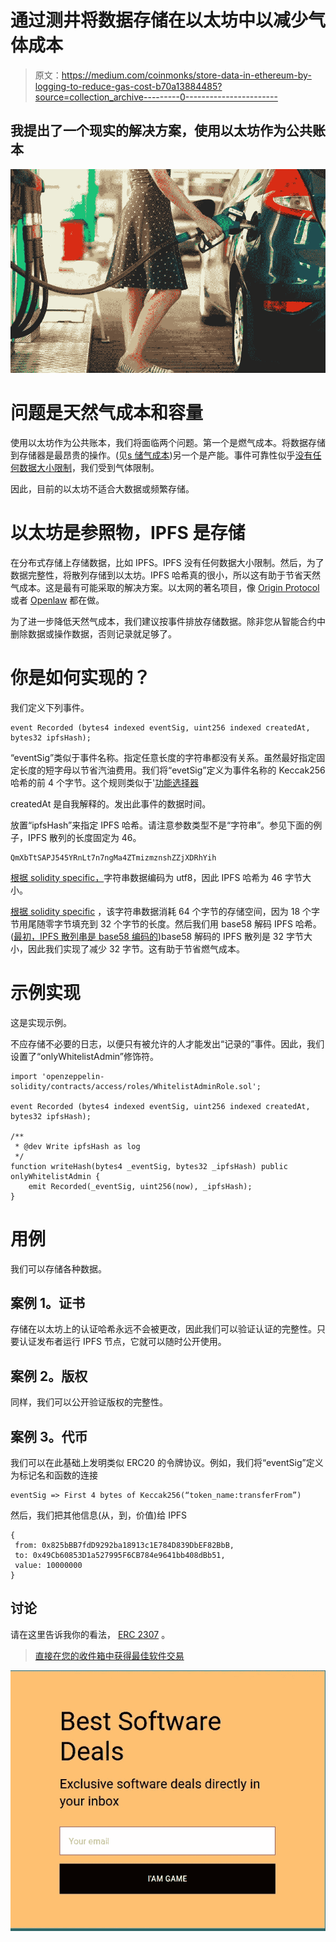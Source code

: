 # 通过测井将数据存储在以太坊中以减少气体成本

> 原文：<https://medium.com/coinmonks/store-data-in-ethereum-by-logging-to-reduce-gas-cost-b70a13884485?source=collection_archive---------0----------------------->

## 我提出了一个现实的解决方案，使用以太坊作为公共账本

![](img/01e9f8bce4bdc52b08e4fdd48602b149.png)

# 问题是天然气成本和容量

使用以太坊作为公共账本，我们将面临两个问题。第一个是燃气成本。将数据存储到存储器是最昂贵的操作。(见[s 储气成本](https://github.com/crytic/evm-opcodes))另一个是产能。事件可靠性似乎[没有任何数据大小限制](https://www.reddit.com/r/ethereum/comments/3kgxlx/in_solidity_does_bytes_have_a_maximum_length/)，我们受到气体限制。

因此，目前的以太坊不适合大数据或频繁存储。

# 以太坊是参照物，IPFS 是存储

在分布式存储上存储数据，比如 IPFS。IPFS 没有任何数据大小限制。然后，为了数据完整性，将散列存储到以太坊。IPFS 哈希真的很小，所以这有助于节省天然气成本。这是最有可能采取的解决方案。以太网的著名项目，像 [Origin Protocol](https://github.com/OriginProtocol/origin/blob/master/packages/contracts/contracts/marketplace/V01_Marketplace.sol) 或者 [Openlaw](https://media.consensys.net/introducing-openlaw-7a2ea410138b) 都在做。

为了进一步降低天然气成本，我们建议按事件排放存储数据。除非您从智能合约中删除数据或操作数据，否则记录就足够了。

# 你是如何实现的？

我们定义下列事件。

```
event Recorded (bytes4 indexed eventSig, uint256 indexed createdAt, bytes32 ipfsHash);
```

“eventSig”类似于事件名称。指定任意长度的字符串都没有关系。虽然最好指定固定长度的短字母以节省汽油费用。我们将“evetSig”定义为事件名称的 Keccak256 哈希的前 4 个字节。这个规则类似于'[功能选择器](https://solidity.readthedocs.io/en/v0.5.12/abi-spec.html#function-selector)

createdAt 是自我解释的。发出此事件的数据时间。

放置“ipfsHash”来指定 IPFS 哈希。请注意参数类型不是“字符串”。参见下面的例子，IPFS 散列的长度固定为 46。

```
QmXbTtSAPJ545YRnLt7n7ngMa4ZTmizmznshZZjXDRhYih
```

[根据 solidity specific，](https://solidity.readthedocs.io/en/v0.5.12/abi-spec.html#types)字符串数据编码为 utf8，因此 IPFS 哈希为 46 字节大小。

[根据 solidity specific](https://solidity.readthedocs.io/en/v0.5.12/abi-spec.html#formal-specification-of-the-encoding) ，该字符串数据消耗 64 个字节的存储空间，因为 18 个字节用尾随零字节填充到 32 个字节的长度。然后我们用 base58 解码 IPFS 哈希。([最初，IPFS 散列串是 base58 编码的](https://ethereum.stackexchange.com/questions/44506/ipfs-hash-algorithm))base58 解码的 IPFS 散列是 32 字节大小，因此我们实现了减少 32 字节。这有助于节省燃气成本。

# 示例实现

这是实现示例。

不应存储不必要的日志，以便只有被允许的人才能发出“记录的”事件。因此，我们设置了“onlyWhitelistAdmin”修饰符。

```
import 'openzeppelin-solidity/contracts/access/roles/WhitelistAdminRole.sol';

event Recorded (bytes4 indexed eventSig, uint256 indexed createdAt, bytes32 ipfsHash);

/**
 * @dev Write ipfsHash as log
 */
function writeHash(bytes4 _eventSig, bytes32 _ipfsHash) public onlyWhitelistAdmin {
    emit Recorded(_eventSig, uint256(now), _ipfsHash);
}
```

# 用例

我们可以存储各种数据。

## 案例 1。证书

存储在以太坊上的认证哈希永远不会被更改，因此我们可以验证认证的完整性。只要认证发布者运行 IPFS 节点，它就可以随时公开使用。

## 案例 2。版权

同样，我们可以公开验证版权的完整性。

## 案例 3。代币

我们可以在此基础上发明类似 ERC20 的令牌协议。例如，我们将“eventSig”定义为标记名和函数的连接

```
eventSig => First 4 bytes of Keccak256(“token_name:transferFrom”)
```

然后，我们把其他信息(从，到，价值)给 IPFS

```
{
 from: 0x825bBB7fdD9292ba18913c1E784D839DbEF82BbB,
 to: 0x49Cb60853D1a527995F6CB784e9641bb408dBb51,
 value: 10000000
}
```

## 讨论

请在这里告诉我你的看法， [ERC 2307](https://github.com/ethereum/EIPs/issues/2307) 。

> [直接在您的收件箱中获得最佳软件交易](https://coincodecap.com/?utm_source=coinmonks)

[![](img/7c0b3dfdcbfea594cc0ae7d4f9bf6fcb.png)](https://coincodecap.com/?utm_source=coinmonks)
